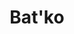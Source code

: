 ---
description: Anarchist shitposter
title: Bat'ko
type: channel
channel: batko
menu:
  main:
    parent: Channels
tags:
- breadtube
url: /batko/
providers:
  youtube:
    name: Bat'ko
    slug: UC_oi8JESlRbOQW5n7Pl07NA
    url: https://www.youtube.com/channel/UC_oi8JESlRbOQW5n7Pl07NA
    description: Anarchist shitposter
    subscribers: 19589
videos:
- q7r7D2x4WiM
- 6Z5oi6xeih8
- m4sUzX-716E
- O9Nbw5CiRyI
- 6Vw44IYuquE
- bKSahE7OwoI
- qBCDqAbLeKI
- YfRLr_ciZGY
- zh-KyZXgviM
- FX-y-M5Pm7s
- CJA3tGjooFo
- N3IjKu5vahY
- kQxktykgxD4
- nTiGiUA02nY
- xOV9o8n5280
- RsoDkgqmIAE
- 86Ac4hyYf7M
- g1n2F1nzukk
- jy8JU6KJQq8
- 8pP8jVr2CY0
- 1Au3Q66HWPU
- DAOh5Q305NU
- 3Ud6LVXTSIU
- KxMuu1UluKA
- 8EizicQbkEU
- yEEmBCTIyAw
- 435cbmRePDM
- nf1H8vz5nqU
- of80HdJ81Kc
- L6EFmk4_P3E
- sB2HETRvats
- KlSEX4nHnuY
- 9o4ucmpEdJc
- GmREfxqyuOg
- 5DAMdnJBNX4
- FnxBSYnAr74
- UJ6VWFfUp6I
- P53sL64P5aM
- lsajS3Aos9Q
- Wzj0csxUA_Q
- MR3b6COJcAI
- GN2BOxAJCIA
- NCwELFHAd5Y
- 0NvhRPbYlsU
- j7_32eYwyiY
- EYxtxQ1xVaE
- rdQzMxTwAzI
- ZNEeAIFI6C0
- vxv5q6JGNhw
- L9DFKa1D2G0
- 0zQqaAG9D4M
- CNMH-Fyqd5w
- xn_J3RB6W4o
- aIKQwi4xIsw
- f4Q2EcIM9NI
- VMQOYSe0RsU
- RA-kieHyyoA
- 3UFx5asGkI0
- QLgmHAChtYA
- 5dj9uJfVt6E
- d0vOLt3eoBs
- TXHhedEtrq8
- F5flZ37a0RE
- mjI4ROuPyuY
- PLGxvBpAWT8
- umx1vHB2C6M
- DTUXzvWPzfE
- rgs3xnY7oOU
- saishCT96fs
- fKt4t4yEsag
- WlWkGXUojl8
- G_BQfQMHvDs
- 2nVh2MQ838g
- kc-SrPae_xY
- 4VNr45i24IM
- OtxP61xVA00
- JVsOvpQLpjw
- 7n6JnyH1Mpo
- gXdltJ3KuPE
- VUYyYL3cjXw
- 0sHZya3MK4w
- BY_hsfdLVPo
- XPcUiSVCNao
- QAZznhkQbuk
- fU94Q_JfFhU
- EVoUMPdG0Uw
- KBHVlV1CX7s
- AW8m4elewSA
- Nn-Ep5fV7z8
- g4HojrYcVck
- DU-RJ_1tzsI
- mr8EBE2F_Js
- H9r6U8_-2os
- 0ZDPXNYbLSo
- XRYoubI-CCc
- N1j028bTs5I
- 6MH2pffArnw
- huXNdLQt_bk
- qvX8WLJ-fHo
- YLt2344AvTE
- VNU0nraMLqc
- KX1j367DkVQ
- a7hiGVFDwFE
- UBwCbBrsrWs
- iPZbYClkbMI
- 8Wfy9uXX5qo
- gohfhUWvk_Y
- PJ_2KIbSXT4
- VqJwCgM5kgk
- DoIL7_GrA2Q
- hrPAagXeky0
- 88GUE2HByPA
- 5qbQ-kWWZ00
- kMY9OfKt4b4
- 1c4nIz_ldf0
- ZdDWO8fALOQ
- 2uLYEwLGSW8
- vFx2y2TOpJI
- Eik6dFKwzmU
- A300tHG0bO4
---